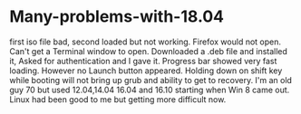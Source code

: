 # Many-problems-with-18.04
first iso file bad, second loaded but not working.  Firefox would not open. Can't get a Terminal window to open. Downloaded a .deb file and installed it, Asked for authentication and I gave it.  Progress bar showed very fast loading. However no Launch button appeared.  Holding down on shift key while booting will not bring up grub and ability to get to recovery.  I'm an old guy 70 but used 12.04,14.04 16.04 and 16.10 starting when Win 8 came out. Linux had been good to me but getting more difficult now. 

